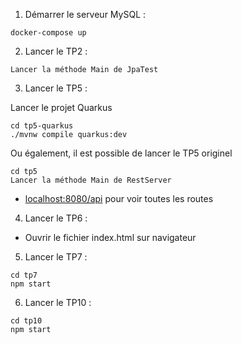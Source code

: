 1. Démarrer le serveur MySQL :

```docker-compose up```

2. Lancer le TP2 :

```Lancer la méthode Main de JpaTest```

3. Lancer le TP5 :

Lancer le projet Quarkus

```
cd tp5-quarkus
./mvnw compile quarkus:dev
```

Ou également, il est possible de lancer le TP5 originel

```
cd tp5
Lancer la méthode Main de RestServer
```
    
- <a href="localhost:8080/api">localhost:8080/api<a/> pour voir toutes les routes

4. Lancer le TP6 :

- Ouvrir le fichier index.html sur navigateur

5. Lancer le TP7 :

```
cd tp7
npm start
```

6. Lancer le TP10 :

```
cd tp10
npm start
```
